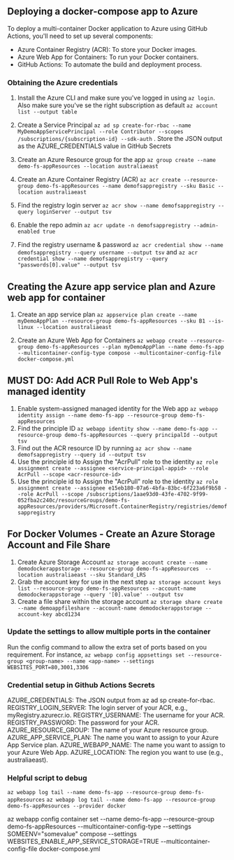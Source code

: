 ## Deploying a docker-compose app to Azure
To deploy a multi-container Docker application to Azure using GitHub Actions, you'll need to set up several components:

- Azure Container Registry (ACR): To store your Docker images.
- Azure Web App for Containers: To run your Docker containers.
- GitHub Actions: To automate the build and deployment process.

### Obtaining the Azure credentials
1. Install the Azure CLI and make sure you've logged in using `az login`. Also make sure you've se the right subscription as default `az account list --output table`

2. Create a Service Principal `az ad sp create-for-rbac --name MyDemoAppServicePrincipal --role Contributor --scopes /subscriptions/{subscription-id} --sdk-auth` . Store the JSON output as the AZURE_CREDENTIALS value in GitHub Secrets

3. Create an Azure Resource group for the app `az group create --name demo-fs-appResources --location australiaeast`

4. Create an Azure Container Registry (ACR) `az acr create --resource-group demo-fs-appResources --name demofsappregistry --sku Basic --location australiaeast`

5. Find the registry login server
`az acr show --name demofsappregistry --query loginServer --output tsv`

6. Enable the repo admin `az acr update -n demofsappregistry --admin-enabled true`

7. Find the registry username & password `az acr credential show --name demofsappregistry --query username --output tsv` and `az acr credential show --name demofsappregistry --query "passwords[0].value" --output tsv`

## Creating the Azure app service plan and Azure web app for container

1. Create an app service plan `az appservice plan create --name myDemoAppPlan --resource-group demo-fs-appResources --sku B1 --is-linux --location australiaeast`

2. Create an Azure Web App for Containers `az webapp create --resource-group demo-fs-appResources --plan myDemoAppPlan --name demo-fs-app --multicontainer-config-type compose --multicontainer-config-file docker-compose.yml
`

## MUST DO: Add ACR Pull Role to Web App's managed identity
1. Enable system-assigned managed identity for the Web app `az webapp identity assign --name demo-fs-app --resource-group demo-fs-appResources`
2. Find the principle ID `az webapp identity show --name demo-fs-app --resource-group demo-fs-appResources --query principalId --output tsv`
3. Find out the ACR resource ID by running `az acr show --name demofsappregistry --query id --output tsv`
4. Use the principle id to Assign the "AcrPull" role to the identity `az role assignment create --assignee <service-principal-appid> --role AcrPull --scope <acr-resource-id>`
4. Use the principle id to Assign the "AcrPull" role to the identity `az role assignment create --assignee e15eb180-07a6-4bfa-83bc-6f223a6f9b58 --role AcrPull --scope /subscriptions/1aae93d0-43fe-4702-9f99-052fba2c240c/resourceGroups/demo-fs-appResources/providers/Microsoft.ContainerRegistry/registries/demofsappregistry`

## For Docker Volumes - Create an Azure Storage Account and File Share
1. Create Azure Storage Account `az storage account create --name demodockerappstorage --resource-group demo-fs-appResources  --location australiaeast --sku Standard_LRS`
2. Grab the account key for use in the next step `az storage account keys list --resource-group demo-fs-appResources --account-name demodockerappstorage --query '[0].value' --output tsv`
3. Create a file share within the storage account `az storage share create --name demoappfileshare --account-name demodockerappstorage --account-key abcd1234`

### Update the settings to allow multiple ports in the container
Run the config command to allow the extra set of ports based on you requirement. For instance, 
```az webapp config appsettings set --resource-group <group-name> --name <app-name> --settings WEBSITES_PORT=80,3001,3306```

### Credential setup in Github Actions Secrets

AZURE_CREDENTIALS: The JSON output from az ad sp create-for-rbac.
REGISTRY_LOGIN_SERVER: The login server of your ACR, e.g., myRegistry.azurecr.io.
REGISTRY_USERNAME: The username for your ACR.
REGISTRY_PASSWORD: The password for your ACR.
AZURE_RESOURCE_GROUP: The name of your Azure resource group.
AZURE_APP_SERVICE_PLAN: The name you want to assign to your Azure App Service plan.
AZURE_WEBAPP_NAME: The name you want to assign to your Azure Web App.
AZURE_LOCATION: The region you want to use (e.g., australiaeast).

### Helpful script to debug
`az webapp log tail --name demo-fs-app --resource-group demo-fs-appResources`
`az webapp log tail --name demo-fs-app --resource-group demo-fs-appResources --provider docker`

az webapp config container set  --name demo-fs-app --resource-group demo-fs-appResources --multicontainer-config-type --settings SOMEENV="somevalue" compose --settings WEBSITES_ENABLE_APP_SERVICE_STORAGE=TRUE --multicontainer-config-file docker-compose.yml